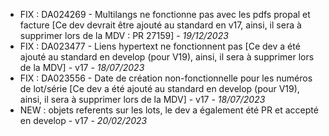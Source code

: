 - FIX : DA024269 - Multilangs ne fonctionne pas avec les pdfs propal et facture [Ce dev devrait être ajouté au standard en v17, ainsi, il sera à supprimer lors de la MDV : PR 27159] - *19/12/2023*
- FIX : DA023477 - Liens hypertext ne fonctionnent pas [Ce dev a été ajouté au standard en develop (pour V19), ainsi, il sera à supprimer lors de la MDV] - v17 - *18/07/2023*
- FIX : DA023556 - Date de création non-fonctionnelle pour les numéros de lot/série [Ce dev a été ajouté au standard en develop (pour V19), ainsi, il sera à supprimer lors de la MDV] - v17 - *18/07/2023*
- NEW : objets referents sur les lots, le dev a également été PR et accepté en develop - v17 - *20/02/2023*
